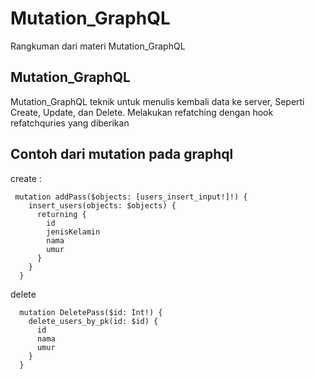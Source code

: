 # Mutation_GraphQL

Rangkuman dari materi Mutation_GraphQL

## Mutation_GraphQL

Mutation_GraphQL teknik untuk menulis kembali data ke server, Seperti Create, Update, dan Delete. Melakukan refatching dengan hook refatchquries yang diberikan

## Contoh dari mutation pada graphql

create :

```
 mutation addPass($objects: [users_insert_input!]!) {
    insert_users(objects: $objects) {
      returning {
        id
        jenisKelamin
        nama
        umur
      }
    }
  }
```

delete

```
  mutation DeletePass($id: Int!) {
    delete_users_by_pk(id: $id) {
      id
      nama
      umur
    }
  }
```
